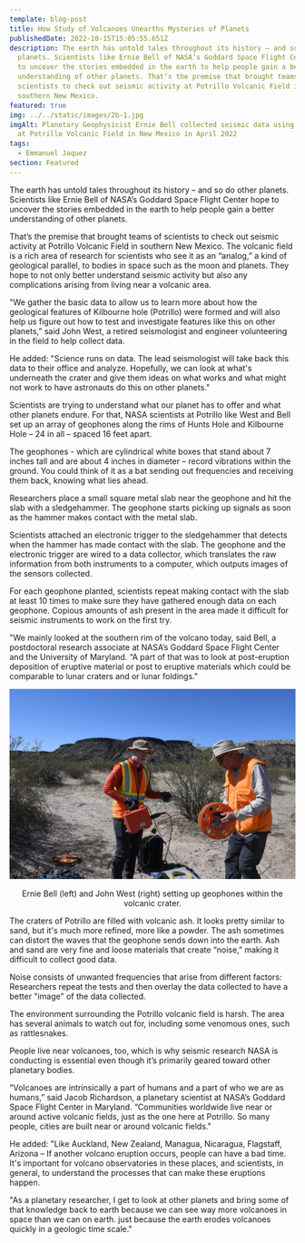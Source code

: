 ```yaml
---
template: blog-post
title: How Study of Volcanoes Unearths Mysteries of Planets
publishedDate: 2022-10-15T15:05:55.651Z
description: The earth has untold tales throughout its history – and so do other
  planets. Scientists like Ernie Bell of NASA’s Goddard Space Flight Center hope
  to uncover the stories embedded in the earth to help people gain a better
  understanding of other planets. That’s the premise that brought teams of
  scientists to check out seismic activity at Potrillo Volcanic Field in
  southern New Mexico.
featured: true
img: ../../static/images/2b-1.jpg
imgAlt: Planetary Geophysicist Ernie Bell collected seismic data using geophones
  at Potrillo Volcanic Field in New Mexico in April 2022
tags:
  - Emmanuel Jaquez
section: Featured
---
```

The earth has untold tales throughout its history – and so do other planets. Scientists like Ernie Bell of NASA’s Goddard Space Flight Center hope to uncover the stories embedded in the earth to help people gain a better understanding of other planets. 

That’s the premise that brought teams of scientists to check out seismic activity at Potrillo Volcanic Field in southern New Mexico. The volcanic field is a rich area of research for scientists who see it as an “analog,” a kind of geological parallel, to bodies in space such as the moon and planets. They hope to not only better understand seismic activity but also any complications arising from living near a volcanic area.

"We gather the basic data to allow us to learn more about how the geological features of Kilbourne hole (Potrillo) were formed and will also help us figure out how to test and investigate features like this on other planets,” said John West, a retired seismologist and engineer volunteering in the field to help collect data.

He added: "Science runs on data. The lead seismologist will take back this data to their office and analyze. Hopefully, we can look at what's underneath the crater and give them ideas on what works and what might not work to have astronauts do this on other planets."

Scientists are trying to understand what our planet has to offer and what other planets endure.
For that, NASA scientists at Potrillo like West and Bell set up an array of geophones along the rims of Hunts Hole and Kilbourne Hole – 24 in all – spaced 16 feet apart.

The geophones - which are cylindrical white boxes that stand about 7 inches tall and are about 4 inches in diameter – record vibrations within the ground. You could think of it as a bat sending out frequencies and receiving them back, knowing what lies ahead. 

Researchers place a small square metal slab near the geophone and hit the slab with a sledgehammer. The geophone starts picking up signals as soon as the hammer makes contact with the metal slab.

Scientists attached an electronic trigger to the sledgehammer that detects when the hammer has made contact with the slab. The geophone and the electronic trigger are wired to a data collector, which translates the raw information from both instruments to a computer, which outputs images of the sensors collected. 

For each geophone planted, scientists repeat making contact with the slab at least 10 times to make sure they have gathered enough data on each geophone. Copious amounts of ash present in the area made it difficult for seismic instruments to work on the first try. 

"We mainly looked at the southern rim of the volcano today, said Bell, a postdoctoral research associate at NASA’s Goddard Space Flight Center and the University of Maryland. “A part of that was to look at post-eruption deposition of eruptive material or post to eruptive materials which could be comparable to lunar craters and or lunar foldings."

![Ernie Bell (left) and John West (right) setting up geophones within the volcanic crater.](../../static/images/2b-2.jpg "Ernie Bell (left) and John West (right) setting up geophones within the volcanic crater.")
<figcaption class="rr-caption" align="center">Ernie Bell (left) and John West (right) setting up geophones within the volcanic crater.</figcaption>

The craters of Potrillo are filled with volcanic ash. It looks pretty similar to sand, but it's much more refined, more like a powder. The ash sometimes can distort the waves that the geophone sends down into the earth. Ash and sand are very fine and loose materials that create “noise,” making it difficult to collect good data. 

Noise consists of unwanted frequencies that arise from different factors: Researchers repeat the tests and then overlay the data collected to have a better "image" of the data collected.

The environment surrounding the Potrillo volcanic field is harsh.  The area has several animals to watch out for, including some venomous ones, such as rattlesnakes.

People live near volcanoes, too, which is why seismic research NASA is conducting is essential even though it’s primarily geared toward other planetary bodies. 

"Volcanoes are intrinsically a part of humans and a part of who we are as humans,” said Jacob Richardson, a planetary scientist at NASA’s Goddard Space Flight Center in Maryland. “Communities worldwide live near or around active volcanic fields, just as the one here at Potrillo. So many people, cities are built near or around volcanic fields."

He added: "Like Auckland, New Zealand, Managua, Nicaragua, Flagstaff, Arizona – If another volcano eruption occurs, people can have a bad time. It's important for volcano observatories in these places, and scientists, in general, to understand the processes that can make these eruptions happen.

"As a planetary researcher, I get to look at other planets and bring some of that knowledge back to earth because we can see way more volcanoes in space than we can on earth. just because the earth erodes volcanoes quickly in a geologic time scale."
